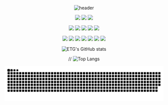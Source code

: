 <div align="center"> 
  
  ![header](https://capsule-render.vercel.app/api?type=waving&color=4cb065&height=200&section=header&text=Tech%20Stacks&fontColor=ffffff&fontSize=50&animation=fadeIn&fontAlignY=45&desc=%20&descAlignY=80&descAlign=62)
  
    
  <img src="https://img.shields.io/badge/aws-232F3E?style=flat-square&logo=Amazon aws&logoColor=white"> <img src="https://img.shields.io/badge/Linux-FCC624?style=flat-square&logo=linux&logoColor=black"/> <img src="https://img.shields.io/badge/Firebase-FFCA28?style=flat-square&logo=firebase&logoColor=black"/>
  
  <img src="https://img.shields.io/badge/Java-007396?style=flat-square&logo=Java&logoColor=white"> <img src="https://img.shields.io/badge/Spring-6DB33F?style=flat-square&logo=Spring&logoColor=white"> 
  <img src="https://img.shields.io/badge/MySQL-4479A1?style=flat-square&logo=MySQL&logoColor=white"> <img src="https://img.shields.io/badge/Oracle-F80000?style=flat-square&logo=Oracle&logoColor=white"> <img src="https://img.shields.io/badge/MariaDB-003545?style=flat-square&logo=mariaDB&logoColor=white"/>
  
  <img src="https://img.shields.io/badge/Vue.js-35495E?style=flat-square&logo=vue.js&logoColor=4FC08D"> <img src="https://img.shields.io/badge/React-20232A?style=flat-square&logo=react&logoColor=61DAFB"> <img     src="https://img.shields.io/badge/React_Native-20232A?style=flat-square&logo=react&logoColor=61DAFB"> <img src="https://img.shields.io/badge/CSS3-1572B6?style=flat-square&logo=CSS3&logoColor=white"> <img src="https://img.shields.io/badge/JavaScript-F7DF1E?style=flat-square&logo=JavaScript&logoColor=white"> <img src="https://img.shields.io/badge/Node.js-43853D?style=flat-square&logo=node.js&logoColor=white"> <img src="https://img.shields.io/badge/TypeScript-007ACC?style=flat-square&logo=typescript&logoColor=white"> 
 
  
  ![ETG's GitHub stats](https://github-readme-stats.vercel.app/api?username=etg-git&count_private=true&show_icons=true&theme=dracula)
  
  // ![Top Langs](https://github-readme-stats.vercel.app/api/top-langs/?username=etg-git&count_private=true&layout=compact&theme=dracula)
  
  <picture>
    <source media="(prefers-color-scheme: dark)" srcset="https://raw.githubusercontent.com/platane/platane/output/github-contribution-grid-snake-dark.svg">
    <source media="(prefers-color-scheme: light)" srcset="https://raw.githubusercontent.com/platane/platane/output/github-contribution-grid-snake.svg">
    <img alt="github contribution grid snake animation" src="https://raw.githubusercontent.com/platane/platane/output/github-contribution-grid-snake.svg">
  </picture>
  
</div>

